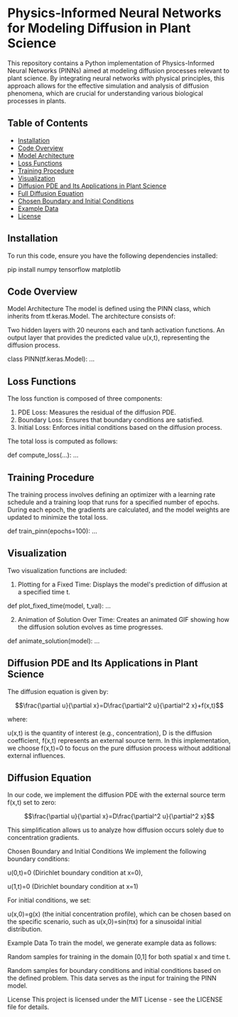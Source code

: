 # Physics-Informed Neural Networks for Modeling Diffusion in Plant Science 

This repository contains a Python implementation of Physics-Informed Neural Networks (PINNs) aimed at modeling diffusion processes relevant to plant science. By integrating neural networks with physical principles, this approach allows for the effective simulation and analysis of diffusion phenomena, which are crucial for understanding various biological processes in plants. 

## Table of Contents 

- [Installation](#installation) 
- [Code Overview](#code-overview) 
- [Model Architecture](#model-architecture) 
- [Loss Functions](#loss-functions) 
- [Training Procedure](#training-procedure) 
- [Visualization](#visualization) 
- [Diffusion PDE and Its Applications in Plant Science](#diffusion-pde-and-its-applications-in-plant-science) 
- [Full Diffusion Equation](#full-diffusion-equation) 
- [Chosen Boundary and Initial Conditions](#chosen-boundary-and-initial-conditions) 
- [Example Data](#example-data) 
- [License](#license) 

## Installation 

To run this code, ensure you have the following dependencies installed: 


pip install numpy tensorflow matplotlib 

## Code Overview
Model Architecture
The model is defined using the PINN class, which inherits from tf.keras.Model. The architecture consists of:

Two hidden layers with 20 neurons each and tanh activation functions.
An output layer that provides the predicted value u(x,t), representing the diffusion process.

class PINN(tf.keras.Model): 
    ...

## Loss Functions

The loss function is composed of three components:

1. PDE Loss: Measures the residual of the diffusion PDE.
2. Boundary Loss: Ensures that boundary conditions are satisfied.
3. Initial Loss: Enforces initial conditions based on the diffusion process.


The total loss is computed as follows:

def compute_loss(...): 
    ... 
## Training Procedure

The training process involves defining an optimizer with a learning rate schedule and a training loop that runs for a specified number of epochs. During each epoch, the gradients are calculated, and the model weights are updated to minimize the total loss.

def train_pinn(epochs=100): 
    ... 
## Visualization

Two visualization functions are included:

1. Plotting for a Fixed Time: Displays the model's prediction of diffusion at a specified time t.

def plot_fixed_time(model, t_val): 
    ... 

2. Animation of Solution Over Time: Creates an animated GIF showing how the diffusion solution evolves as time progresses.

def animate_solution(model): 
    ... 
## Diffusion PDE and Its Applications in Plant Science

The diffusion equation is given by:

$$\frac{\partial u}{\partial x}=D\frac{\partial^2 u}{\partial^2 x}+f(x,t)$$

where:

u(x,t) is the quantity of interest (e.g., concentration), D is the diffusion coefficient, f(x,t) represents an external source term.
In this implementation, we choose f(x,t)=0 to focus on the pure diffusion process without additional external influences.


##  Diffusion Equation
In our code, we implement the diffusion PDE with the external source term f(x,t) set to zero:

$$\frac{\partial u}{\partial x}=D\frac{\partial^2 u}{\partial^2 x}$$
 
This simplification allows us to analyze how diffusion occurs solely due to concentration gradients.

Chosen Boundary and Initial Conditions
We implement the following boundary conditions:

u(0,t)=0 (Dirichlet boundary condition at x=0),

u(1,t)=0 (Dirichlet boundary condition at x=1)

For initial conditions, we set:

u(x,0)=g(x)  (the initial concentration profile), which can be chosen based on the specific scenario, such as u(x,0)=sin(πx) for a sinusoidal initial distribution.

Example Data
To train the model, we generate example data as follows:

Random samples for training in the domain [0,1] for both spatial x and time t.

Random samples for boundary conditions and initial conditions based on the defined problem.
This data serves as the input for training the PINN model.

License
This project is licensed under the MIT License - see the LICENSE file for details.















